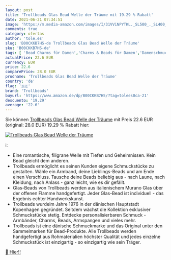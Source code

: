 ```yaml
---
layout: post
title: 'Trollbeads Glas Bead Welle der Träume mit 19.29 % Rabatt'
date: 2021-06-21 07:34:51
image: 'https://m.media-amazon.com/images/I/31VViNPYTKL._SL500_._SL400_.jpg'
comments: true
category: ofertas
author: 'tole.es'
slug: 'B00CKKB7HS-de Trollbeads Glas Bead Welle der Träume'
sku: 'B00CKKB7HS-de'
tags: [ 'Bead Charms für Damen','Charms & Beads für Damen','Damenschmuck','Regular Stores','Schmuck','Shops','trollbeads', ]
actualPrice: 22.6 EUR
currency: EUR
price: 22.6
comparePrice: 28.0 EUR
prodname: 'Trollbeads Glas Bead Welle der Träume'
country: 'de'
flag: '🇩🇪'
brand: 'Trollbeads'
buyurl: 'https://www.amazon.de/dp/B00CKKB7HS/?tag=tolees0ca-21'
descuento: '19.29'
average: '22.6'
---
```


Sie können [Trollbeads Glas Bead Welle der Träume](https://www.amazon.de/dp/B00CKKB7HS/?tag=tolees0ca-21) mit Preis 22.6 EUR (original: 28.0 EUR) 19.29 % Rabatt hier:

[![Trollbeads Glas Bead Welle der Träume](https://m.media-amazon.com/images/I/31VViNPYTKL._SL500_._SL400_.jpg)](https://www.amazon.de/dp/B00CKKB7HS/?tag=tolees0ca-21)

ℹ️:

- Eine romantische, filigrane Welle mit Tiefen und Geheimnissen. Kein Bead gleicht dem anderen.
- Trollbeads ermöglicht es seinen Kunden eigene Schmuckstücke zu gestalten. Wähle ein Armband, deine Lieblings-Beads und am Ende einen Verschluss. Tausche deine Beads beliebig aus - nach Laune, nach Kleidung, nach Anlass - ganz leicht, wie es dir gefällt.
- Glas-Beads von Trollbeads werden aus italienischem Murano Glas über der offenen Flamme handgefertigt. Jeder Glas-Bead ist individuell - das Ergebnis echter Handwerkskunst.
- Trollbeads wurdeim Jahre 1976 in der dänischen Hauptstadt Kopenhagen gegründet. Seitdem wächst die Kollektion exklusiver Schmuckstücke stetig. Entdecke personalisierbaren Schmuck - Armbänder, Charms, Beads, Armspangen und vieles mehr.
- Trollbeads ist eine dänische Schmuckmarke und das Original unter den Sammelmarken für Bead-Produkte. Alle Trollbeads werden handgefertigt aus Rohmaterialien höchster Qualität und jedes einzelne Schmuckstück ist einzigartig - so einzigartig wie sein Träger.

[🛒 Hier!!](https://www.amazon.de/dp/B00CKKB7HS/?tag=tolees0ca-21)
